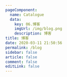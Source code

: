 ```yaml
---
pageComponent: 
  name: Catalogue
  data: 
    key: 06.博客
    imgUrl: /img/blog.png
    description: 博客
title: 博客
date: 2020-03-11 21:50:56
permalink: /blog
sidebar: false
article: false
comment: false
editLink: false
---
```


